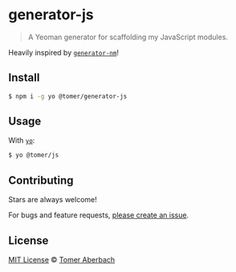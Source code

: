 # generator-js

> A Yeoman generator for scaffolding my JavaScript modules.

Heavily inspired by [`generator-nm`](https://github.com/sindresorhus/generator-nm)!

## Install

```sh
$ npm i -g yo @tomer/generator-js
```

## Usage

With [`yo`](https://github.com/yeoman/yo):

```sh
$ yo @tomer/js
```

## Contributing

Stars are always welcome!

For bugs and feature requests, [please create an issue](https://github.com/TomerAberbach/generator-js/issues/new).

## License

[MIT License](https://github.com/TomerAberbach/generator-js/blob/main/license) © [Tomer Aberbach](https://github.com/TomerAberbach)
